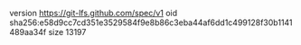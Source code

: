 version https://git-lfs.github.com/spec/v1
oid sha256:e58d9cc7cd351e3529584f9e8b86c3eba44af6dd1c499128f30b1141489aa34f
size 13197
